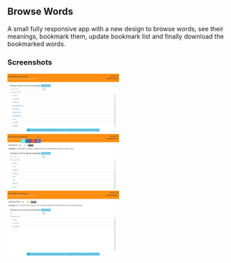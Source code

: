 ## Browse Words

A small fully responsive app with a new design to browse words, see their meanings, bookmark them, update bookmark list and finally download the bookmarked words.

### Screenshots

<img src="/ScreenShots/home_screen.png" alt="Screen 1" style="width:50%;"/>
<br/>

<img src="/ScreenShots/with_share_options.png" alt="Screen 1" style="width:50%;"/>
<br/>

<img src="/ScreenShots/word_selected_and_bookmarked.png" alt="Screen 1" style="width:50%;"/>


